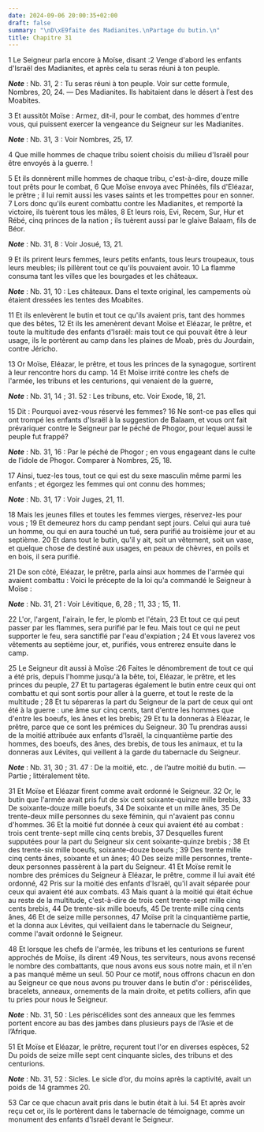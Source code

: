 ```yaml
---
date: 2024-09-06 20:00:35+02:00
draft: false
summary: "\nD\xE9faite des Madianites.\nPartage du butin.\n"
title: Chapitre 31
---
```





1 Le Seigneur parla encore à Moïse, disant :2 Venge d'abord les enfants d'Israël des Madianites, et après cela tu seras réuni à ton peuple.

***Note*** :  Nb. 31, 2 : Tu seras réuni à ton peuple. Voir sur cette formule, Nombres, 20, 24. ― Des Madianites. Ils habitaient dans le désert à l’est des Moabites.


3 Et aussitôt Moïse : Armez, dit-il, pour le combat, des hommes d'entre vous, qui puissent exercer la vengeance du Seigneur sur les Madianites.

***Note*** :  Nb. 31, 3 : Voir Nombres, 25, 17.

4 Que mille hommes de chaque tribu soient choisis du milieu d'Israël pour être envoyés à la guerre. !


5 Et ils donnèrent mille hommes de chaque tribu, c'est-à-dire, douze mille tout prêts pour le combat, 6 Que Moïse envoya avec Phinéès, fils d'Eléazar, le prêtre ; il lui remit aussi les vases saints et les trompettes pour en sonner. 7 Lors donc qu'ils eurent combattu contre les Madianites, et remporté la victoire, ils tuèrent tous les mâles, 8 Et leurs rois, Evi, Recem, Sur, Hur et Rébé, cinq princes de la nation ; ils tuèrent aussi par le glaive Balaam, fils de Béor.

***Note*** :  Nb. 31, 8 : Voir Josué, 13, 21.

9 Et ils prirent leurs femmes, leurs petits enfants, tous leurs troupeaux, tous leurs meubles; ils pillèrent tout ce qu'ils pouvaient avoir. 10 La flamme consuma tant les villes que les bourgades et les châteaux.

***Note*** :  Nb. 31, 10 : Les châteaux. Dans el texte original, les campements où étaient dressées les tentes des Moabites.

11 Et ils enlevèrent le butin et tout ce qu'ils avaient pris, tant des hommes que des bêtes, 12 Et ils les amenèrent devant Moïse et Eléazar, le prêtre, et toute la multitude des enfants d'Israël: mais tout ce qui pouvait être à leur usage, ils le portèrent au camp dans les plaines de Moab, près du Jourdain, contre Jéricho.


13 Or Moïse, Eléazar, le prêtre, et tous les princes de la synagogue, sortirent à leur rencontre hors du camp. 14 Et Moïse irrité contre les chefs de l'armée, les tribuns et les centurions, qui venaient de la guerre,

***Note*** :  Nb. 31, 14 ; 31. 52 : Les tribuns, etc. Voir Exode, 18, 21.

15 Dit : Pourquoi avez-vous réservé les femmes? 16 Ne sont-ce pas elles qui ont trompé les enfants d'Israël à la suggestion de Balaam, et vous ont fait prévariquer contre le Seigneur par le péché de Phogor, pour lequel aussi le peuple fut frappé?

***Note*** :  Nb. 31, 16 : Par le péché de Phogor ; en vous engageant dans le culte de l’idole de Phogor. Comparer à Nombres, 25, 18.

17 Ainsi, tuez-les tous, tout ce qui est du sexe masculin même parmi les enfants ; et égorgez les femmes qui ont connu des hommes;

***Note*** :  Nb. 31, 17 : Voir Juges, 21, 11.

18 Mais les jeunes filles et toutes les femmes vierges, réservez-les pour vous ; 19 Et demeurez hors du camp pendant sept jours. Celui qui aura tué un homme, ou qui en aura touché un tué, sera purifié au troisième jour et au septième. 20 Et dans tout le butin, qu'il y ait, soit un vêtement, soit un vase, et quelque chose de destiné aux usages, en peaux de chèvres, en poils et en bois, il sera purifié.


21 De son côté, Eléazar, le prêtre, parla ainsi aux hommes de l'armée qui avaient combattu : Voici le précepte de la loi qu'a commandé le Seigneur à Moïse :

***Note*** :  Nb. 31, 21 : Voir Lévitique, 6, 28 ; 11, 33 ; 15, 11.

22 L'or, l'argent, l'airain, le fer, le plomb et l'étain, 23 Et tout ce qui peut passer par les flammes, sera purifié par le feu. Mais tout ce qui ne peut supporter le feu, sera sanctiflé par l'eau d'expiation ; 24 Et vous laverez vos vêtements au septième jour, et, purifiés, vous entrerez ensuite dans le camp.


25 Le Seigneur dit aussi à Moïse :26 Faites le dénombrement de tout ce qui a été pris, depuis l'homme jusqu'à la bête, toi, Eléazar, le prêtre, et les princes du peuple, 27 Et tu partageras également le butin entre ceux qui ont combattu et qui sont sortis pour aller à la guerre, et tout le reste de la multitude ; 28 Et tu sépareras la part du Seigneur de la part de ceux qui ont été à la guerre : une âme sur cinq cents, tant d'entre les hommes que d'entre les boeufs, les ânes et les brebis; 29 Et tu la donneras à Eléazar, le prêtre, parce que ce sont les prémices du Seigneur. 30 Tu prendras aussi de la moitié attribuée aux enfants d'Israël, la cinquantième partie des hommes, des boeufs, des ânes, des brebis, de tous les animaux, et tu la donneras aux Lévites, qui veillent à la garde du tabernacle du Seigneur.

***Note*** :  Nb. 31, 30 ; 31. 47 : De la moitié, etc. , de l’autre moitié du butin. ― Partie ; littéralement tête.


31 Et Moïse et Eléazar firent comme avait ordonné le Seigneur. 32 Or, le butin que l'armée avait pris fut de six cent soixante-quinze mille brebis, 33 De soixante-douze mille boeufs, 34 De soixante et un mille ânes, 35 De trente-deux mille personnes du sexe féminin, qui n'avaient pas connu d'hommes. 36 Et la moitié fut donnée à ceux qui avaient été au combat : trois cent trente-sept mille cinq cents brebis, 37 Desquelles furent supputées pour la part du Seigneur six cent soixante-quinze brebis ; 38 Et des trente-six mille boeufs, soixante-douze boeufs ; 39 Des trente mille cinq cents ânes, soixante et un ânes; 40 Des seize mille personnes, trente-deux personnes passèrent à la part du Seigneur. 41 Et Moïse remit le nombre des prémices du Seigneur à Eléazar, le prêtre, comme il lui avait été ordonné, 42 Pris sur la moitié des enfants d'Israël, qu'il avait séparée pour ceux qui avaient été aux combats. 43 Mais quant à la moitié qui était échue au reste de la multitude, c'est-à-dire de trois cent trente-sept mille cinq cents
brebis, 44 De trente-six mille boeufs, 45 De trente mille cinq cents ânes, 46 Et de seize mille personnes, 47 Moïse prit la cinquantième partie, et la donna aux Lévites, qui veillaient dans le tabernacle du Seigneur, comme l'avait ordonné le Seigneur.


48 Et lorsque les chefs de l'armée, les tribuns et les centurions se furent approchés de Moïse, ils dirent :49 Nous, tes serviteurs, nous avons recensé le nombre des combattants, que nous avons eus sous notre main, et il n'en a pas manqué même un seul. 50 Pour ce motif, nous offrons chacun en don au Seigneur ce que nous avons pu trouver dans le butin d'or : périscélides, bracelets, anneaux, ornements de la main droite, et petits colliers, afin que tu pries pour nous le Seigneur.

***Note*** :  Nb. 31, 50 : Les périscélides sont des anneaux que les femmes portent encore au bas des jambes dans plusieurs pays de l’Asie et de l’Afrique.

51 Et Moïse et Eléazar, le prêtre, reçurent tout l'or en diverses espèces, 52 Du poids de seize mille sept cent cinquante sicles, des tribuns et des centurions.

***Note*** :  Nb. 31, 52 : Sicles. Le sicle d’or, du moins après la captivité, avait un poids de 14 grammes 20.

53 Car ce que chacun avait pris dans le butin était à lui. 54 Et après avoir reçu cet or, ils le portèrent dans le tabernacle de témoignage, comme un monument des enfants d'Israël devant le Seigneur.

